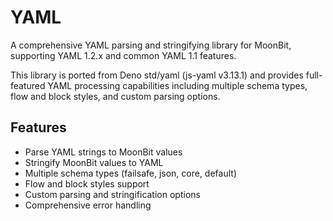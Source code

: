# YAML

A comprehensive YAML parsing and stringifying library for MoonBit, supporting YAML 1.2.x and common YAML 1.1 features.

This library is ported from Deno std/yaml (js-yaml v3.13.1) and provides full-featured YAML processing capabilities including multiple schema types, flow and block styles, and custom parsing options.

## Features

- Parse YAML strings to MoonBit values  
- Stringify MoonBit values to YAML
- Multiple schema types (failsafe, json, core, default)
- Flow and block styles support
- Custom parsing and stringification options
- Comprehensive error handling
